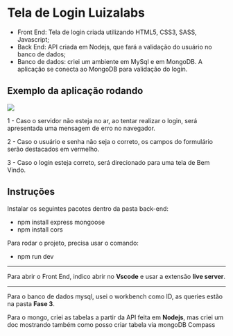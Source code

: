 # Tela de Login Luizalabs

- Front End: Tela de login criada utilizando HTML5, CSS3, SASS, Javascript;
- Back End: API criada em Nodejs, que fará a validação do usuário no banco de dados;
- Banco de dados: criei um ambiente em MySql e em MongoDB. A aplicação se conecta ao MongoDB para validação do login.

## Exemplo da aplicação rodando

![](https://i.imgur.com/hk3wPNx.gif)

1 - Caso o servidor não esteja no ar, ao tentar realizar o login, será apresentada uma mensagem de erro no navegador.

2 - Caso o usuário e senha não seja o correto, os campos do formulário serão destacados em vermelho.

3 - Caso o login esteja correto, será direcionado para uma tela de Bem Vindo.

## Instruções

Instalar os seguintes pacotes dentro da pasta back-end:

- npm install express mongoose
- npm install cors

Para rodar o projeto, precisa usar o comando:

- npm run dev

---

Para abrir o Front End, indico abrir no **Vscode** e usar a extensão **live server**.

---

Para o banco de dados mysql, usei o workbench como ID, as queries estão na pasta **Fase 3**.

Para o mongo, criei as tabelas a partir da API feita em **Nodejs**, mas criei um doc mostrando também como posso criar tabela via mongoDB Compass
